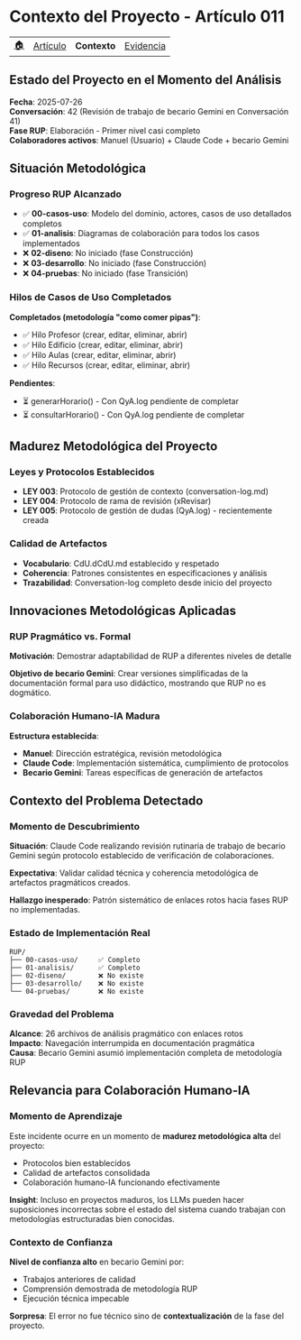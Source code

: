 # Contexto del Proyecto - Artículo 011

<div align=right>

|||||
|-|-|-|-|
|[🏠️](../README.md)|[Artículo](README.md)|**Contexto**|[Evidencia](evidencia.md)

</div>

## Estado del Proyecto en el Momento del Análisis

**Fecha**: 2025-07-26  
**Conversación**: 42 (Revisión de trabajo de becario Gemini en Conversación 41)  
**Fase RUP**: Elaboración - Primer nivel casi completo  
**Colaboradores activos**: Manuel (Usuario) + Claude Code + becario Gemini

## Situación Metodológica

### Progreso RUP Alcanzado
- ✅ **00-casos-uso**: Modelo del dominio, actores, casos de uso detallados completos
- ✅ **01-analisis**: Diagramas de colaboración para todos los casos implementados  
- ❌ **02-diseno**: No iniciado (fase Construcción)
- ❌ **03-desarrollo**: No iniciado (fase Construcción)  
- ❌ **04-pruebas**: No iniciado (fase Transición)

### Hilos de Casos de Uso Completados
**Completados (metodología "como comer pipas")**:
- ✅ Hilo Profesor (crear, editar, eliminar, abrir)
- ✅ Hilo Edificio (crear, editar, eliminar, abrir)  
- ✅ Hilo Aulas (crear, editar, eliminar, abrir)
- ✅ Hilo Recursos (crear, editar, eliminar, abrir)

**Pendientes**:
- ⏳ generarHorario() - Con QyA.log pendiente de completar
- ⏳ consultarHorario() - Con QyA.log pendiente de completar

## Madurez Metodológica del Proyecto

### Leyes y Protocolos Establecidos
- **LEY 003**: Protocolo de gestión de contexto (conversation-log.md)
- **LEY 004**: Protocolo de rama de revisión (xRevisar)  
- **LEY 005**: Protocolo de gestión de dudas (QyA.log) - recientemente creada

### Calidad de Artefactos
- **Vocabulario**: CdU.dCdU.md establecido y respetado
- **Coherencia**: Patrones consistentes en especificaciones y análisis
- **Trazabilidad**: Conversation-log completo desde inicio del proyecto

## Innovaciones Metodológicas Aplicadas

### RUP Pragmático vs. Formal
**Motivación**: Demostrar adaptabilidad de RUP a diferentes niveles de detalle

**Objetivo de becario Gemini**: Crear versiones simplificadas de la documentación formal para uso didáctico, mostrando que RUP no es dogmático.

### Colaboración Humano-IA Madura
**Estructura establecida**:
- **Manuel**: Dirección estratégica, revisión metodológica
- **Claude Code**: Implementación sistemática, cumplimiento de protocolos  
- **Becario Gemini**: Tareas específicas de generación de artefactos

## Contexto del Problema Detectado

### Momento de Descubrimiento
**Situación**: Claude Code realizando revisión rutinaria de trabajo de becario Gemini según protocolo establecido de verificación de colaboraciones.

**Expectativa**: Validar calidad técnica y coherencia metodológica de artefactos pragmáticos creados.

**Hallazgo inesperado**: Patrón sistemático de enlaces rotos hacia fases RUP no implementadas.

### Estado de Implementación Real
```
RUP/
├── 00-casos-uso/     ✅ Completo
├── 01-analisis/      ✅ Completo  
├── 02-diseno/        ❌ No existe
├── 03-desarrollo/    ❌ No existe
└── 04-pruebas/       ❌ No existe
```

### Gravedad del Problema
**Alcance**: 26 archivos de análisis pragmático con enlaces rotos  
**Impacto**: Navegación interrumpida en documentación pragmática  
**Causa**: Becario Gemini asumió implementación completa de metodología RUP

## Relevancia para Colaboración Humano-IA

### Momento de Aprendizaje
Este incidente ocurre en un momento de **madurez metodológica alta** del proyecto:
- Protocolos bien establecidos
- Calidad de artefactos consolidada  
- Colaboración humano-IA funcionando efectivamente

**Insight**: Incluso en proyectos maduros, los LLMs pueden hacer suposiciones incorrectas sobre el estado del sistema cuando trabajan con metodologías estructuradas bien conocidas.

### Contexto de Confianza
**Nivel de confianza alto** en becario Gemini por:
- Trabajos anteriores de calidad
- Comprensión demostrada de metodología RUP
- Ejecución técnica impecable

**Sorpresa**: El error no fue técnico sino de **contextualización** de la fase del proyecto.